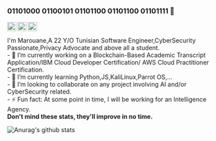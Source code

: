 ### 01101000 01100101 01101100 01101100 01101111 👋

<a target="_blank" href="https://twitter.com/MarouaneZribi">
  <img align="left" alt="KMx404 | Twitter" width="21px" src="https://raw.githubusercontent.com/anuraghazra/anuraghazra/master/assets/twitter.svg" />
</a>
<a target="_blank" href="https://www.facebook.com/marouane.zribi.5">
  <img align="left" alt=KMx404's Facebook" width="21px" src="https://cdn.jsdelivr.net/npm/simple-icons@3.0.1/icons/facebook.svg" />
</a> 
<a target="_blank" href="https://discord.gg/sg5ZFVJ">
  <img align="left" alt="Anurag's Discord" width="21px" src="https://raw.githubusercontent.com/anuraghazra/anuraghazra/master/assets/discord-round.svg" />
</a>
                               <br />
                               <br />  
I'm Marouane,A 22 Y/O Tunisian Software Engineer,CyberSecurity Passionate,Privacy Advocate and above all a student.<br />
- 🔭 I’m currently working on a Blockchain-Based Academic Transcript Application/IBM Cloud Developer Certification/ AWS Cloud Practitioner  Certification.<br />
- 🌱 I’m currently learning Python,JS,KaliLinux,Parrot OS,...<br />
- 👯 I’m looking to collaborate on any project involving AI and/or CyberSecurity related.<br />
- ⚡ Fun fact: At some point in time, I will be working for an Intelligence Agency.<br />
<b>Don't mind these stats, they'll improve in no time. <br /> </b>

![Anurag's github stats](https://github-readme-stats.vercel.app/api?username=MarouaneZribi&show_icons=true&theme=radical)

<!--
**MarouaneZribi/MarouaneZribi** is a ✨ _special_ ✨ repository because its `README.md` (this file) appears on your GitHub profile.


-->
